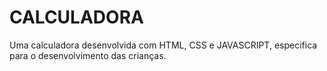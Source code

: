 # CALCULADORA
Uma calculadora desenvolvida com HTML, CSS e JAVASCRIPT, especifica para o desenvolvimento das crianças.
